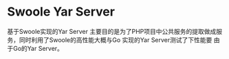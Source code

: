 # Swoole Yar Server

基于Swoole实现的Yar Server
主要目的是为了PHP项目中公共服务的提取做成服务，同时利用了Swoole的高性能大概与Go 实现的Yar Server测试了下性能要
由于Go的Yar Server。
